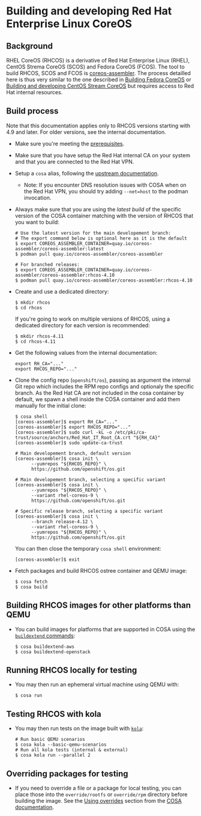 # Building and developing Red Hat Enterprise Linux CoreOS

## Background

RHEL CoreOS (RHCOS) is a derivative of Red Hat Enterprise Linux (RHEL), CentOS
Strema CoreOS (SCOS) and Fedora CoreOS (FCOS). The tool to build RHCOS, SCOS
and FCOS is [coreos-assembler]. The process detailled here is thus very similar
to the one described in [Building Fedora CoreOS] or [Building and developing
CentOS Stream CoreOS](development-scos.md) but requires access to Red Hat
internal resources.

## Build process

Note that this documentation applies only to RHCOS versions starting with 4.9
and later. For older versions, see the internal documentation.

- Make sure you're meeting the [prerequisites].

- Make sure that you have setup the Red Hat internal CA on your system and that
  you are connected to the Red Hat VPN.

- Setup a `cosa` alias, following the [upstream documentation][cosa-alias].
  - Note: If you encounter DNS resolution issues with COSA when on the Red Hat
    VPN, you should try adding `--net=host` to the podman invocation.

- Always make sure that you are using the *latest build* of the specific
  version of the COSA container matching with the version of RHCOS that you
  want to build:
  ```
  # Use the latest version for the main developement branch:
  # The export command below is optional here as it is the default
  $ export COREOS_ASSEMBLER_CONTAINER=quay.io/coreos-assembler/coreos-assembler:latest
  $ podman pull quay.io/coreos-assembler/coreos-assembler

  # For branched releases:
  $ export COREOS_ASSEMBLER_CONTAINER=quay.io/coreos-assembler/coreos-assembler:rhcos-4.10
  $ podman pull quay.io/coreos-assembler/coreos-assembler:rhcos-4.10
  ```

- Create and use a dedicated directory:
  ```
  $ mkdir rhcos
  $ cd rhcos
  ```
  If you're going to work on multiple versions of RHCOS, using a dedicated
  directory for each version is recommended:
  ```
  $ mkdir rhcos-4.11
  $ cd rhcos-4.11
  ```

- Get the following values from the internal documentation:
  ```
  export RH_CA="..."
  export RHCOS_REPO="..."
  ```

- Clone the config repo (`openshift/os`), passing as argument the internal Git 
  repo which includes the RPM repo configs and optionaly the specific branch. 
  As the Red Hat CA are not included in the cosa container by default, we spawn 
  a shell inside the COSA container and add them manually for the initial clone:
  ```
  $ cosa shell
  [coreos-assembler]$ export RH_CA="..."
  [coreos-assembler]$ export RHCOS_REPO="..."
  [coreos-assembler]$ sudo curl -kL -o /etc/pki/ca-trust/source/anchors/Red_Hat_IT_Root_CA.crt "${RH_CA}"
  [coreos-assembler]$ sudo update-ca-trust

  # Main developement branch, default version
  [coreos-assembler]$ cosa init \
        --yumrepos "${RHCOS_REPO}" \
        https://github.com/openshift/os.git

  # Main developement branch, selecting a specific variant
  [coreos-assembler]$ cosa init \
        --yumrepos "${RHCOS_REPO}" \
        --variant rhel-coreos-9 \
        https://github.com/openshift/os.git

  # Specific release branch, selecting a specific variant
  [coreos-assembler]$ cosa init \
        --branch release-4.12 \
        --variant rhel-coreos-9 \
        --yumrepos "${RHCOS_REPO}" \
        https://github.com/openshift/os.git
  ```
  You can then close the temporary `cosa shell` environment:
  ```
  [coreos-assembler]$ exit
  ```

- Fetch packages and build RHCOS ostree container and QEMU image:
  ```
  $ cosa fetch
  $ cosa build
  ```

## Building RHCOS images for other platforms than QEMU

- You can build images for platforms that are supported in COSA using the
  [`buildextend` commands][buildextend]:
  ```
  $ cosa buildextend-aws
  $ cosa buildextend-openstack
  ```

## Running RHCOS locally for testing

- You may then run an ephemeral virtual machine using QEMU with:
  ```
  $ cosa run
  ```

## Testing RHCOS with kola

- You may then run tests on the image built with [`kola`][kola]:
  ```
  # Run basic QEMU scenarios
  $ cosa kola --basic-qemu-scenarios
  # Run all kola tests (internal & external)
  $ cosa kola run --parallel 2
  ```

## Overriding packages for testing

- If you need to override a file or a package for local testing, you can place
  those into the `override/rootfs` or `override/rpm` directory before building
  the image. See the [Using overrides] section from the [COSA
  documentation][coreos-assembler].

[coreos-assembler]: https://github.com/coreos/coreos-assembler/
[Building Fedora CoreOS]: https://coreos.github.io/coreos-assembler/building-fcos/
[prerequisites]: https://coreos.github.io/coreos-assembler/building-fcos/#getting-started---prerequisites
[cosa-alias]: https://coreos.github.io/coreos-assembler/building-fcos/#define-a-bash-alias-to-run-cosa
[buildextend]: https://coreos.github.io/coreos-assembler/cosa/#buildextend-commands
[kola]: https://coreos.github.io/coreos-assembler/kola/
[Using overrides]: https://coreos.github.io/coreos-assembler/working/#using-overrides
